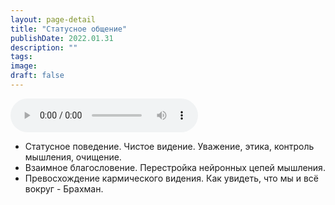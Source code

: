```yaml
---
layout: page-detail
title: "Статусное общение"
publishDate: 2022.01.31
description: ""
tags:
image:
draft: false
---
```


<audio title="2022.01.31 - Статусное общение.mp3" src="/upload/iblock/1b8/1b80194ee0843f9f43b2ccb061055504.mp3" controls=""></audio>

* Статусное поведение. Чистое видение. Уважение, этика, контроль мышления, очищение.
* Взаимное благословение. Перестройка нейронных цепей мышления.
* Превосхождение кармического видения. Как увидеть, что мы и всё вокруг - Брахман.

  
